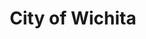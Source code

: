---
title: City of Wichita
state: Kansas
description: The data is supplied by the City of Wichita.
logo: https://upload.wikimedia.org/wikipedia/en/thumb/8/81/Wichita_Kansas_seal.png/200px-Wichita_Kansas_seal.png
---